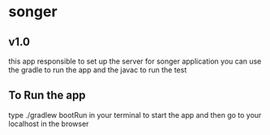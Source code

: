 # songer
## v1.0
this app responsible to set up the server for songer application 
you can use the gradle to run the app 
and the javac to run the test

## To Run the app
type ./gradlew bootRun in your terminal to start the app and then go to your localhost in the browser